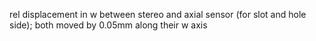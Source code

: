 rel displacement in w between stereo and axial sensor (for slot and hole side); both moved by 0.05mm along their w axis
